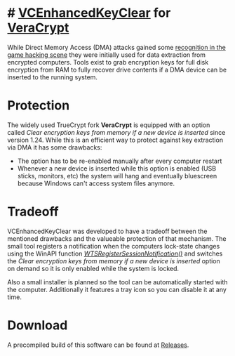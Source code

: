 # # **[VCEnhancedKeyClear](https://github.com/EngineOwningSoftware/VCEnhancedKeyClear)** for [VeraCrypt](https://www.veracrypt.fr/en/Home.html)

While Direct Memory Access (DMA) attacks gained some [recognition in the game hacking scene](https://github.com/EngineOwningSoftware/pcileech-webradar) they were initially used for data extraction from encrypted computers. Tools exist to grab encryption keys for full disk encryption from RAM to fully recover drive contents if a DMA device can be inserted to the running system.


# Protection

The widely used TrueCrypt fork **VeraCrypt** is equipped with an option called *Clear encryption keys from memory if a new device is inserted* since version 1.24. While this is an efficient way to protect against key extraction via DMA it has some drawbacks:

 - The option has to be re-enabled manually after every computer restart
 - Whenever a new device is inserted while this option is enabled (USB sticks, monitors, etc) the system will hang and eventually bluescreen because Windows can't access system files anymore.


# Tradeoff

VCEnhancedKeyClear was developed to have a tradeoff between the mentioned drawbacks and the valueable protection of that mechanism. The small tool registers a notification when the computers lock-state changes using the WinAPI function *[WTSRegisterSessionNotification()](https://docs.microsoft.com/en-us/windows/win32/api/wtsapi32/nf-wtsapi32-wtsregistersessionnotification)* and switches the *Clear encryption keys from memory if a new device is inserted* option on demand so it is only enabled while the system is locked.

Also a small installer is planned so the tool can be automatically started with the computer.
Additionally it features a tray icon so you can disable it at any time.

# Download

A precompiled build of this software can be found at [Releases](https://github.com/EngineOwningSoftware/VCEnhancedKeyClear/releases).

